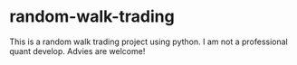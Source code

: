 # random-walk-trading
This is a random walk trading project using python. I am not a professional quant develop. Advies are welcome!
